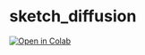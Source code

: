 # sketch_diffusion

[![Open in Colab](https://colab.research.google.com/assets/colab-badge.svg)](https://colab.research.google.com/github/pitneitemeier/sketch_diffusion/diffusion.ipynb)
